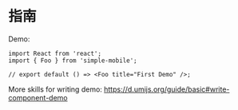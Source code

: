 # 指南

Demo:

```tsx
import React from 'react';
import { Foo } from 'simple-mobile';

// export default () => <Foo title="First Demo" />;
```

More skills for writing demo: https://d.umijs.org/guide/basic#write-component-demo
